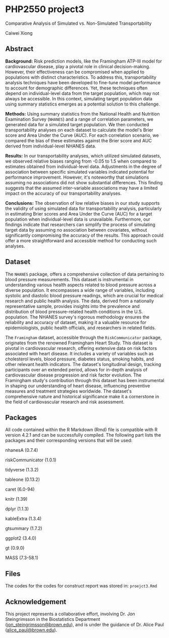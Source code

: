 # PHP2550 project3


Comparative Analysis of Simulated vs. Non-Simulated Transportability


Caiwei Xiong 

## Abstract 

**Background:** Risk prediction models, like the Framingham ATP-III model for cardiovascular disease, play a pivotal role in clinical decision-making. However, their effectiveness can be compromised when applied to populations with distinct characteristics. To address this, transportability analysis techniques have been developed to fine-tune model performance to account for demographic differences. Yet, these techniques often depend on individual-level data from the target population, which may not always be accessible. In this context, simulating target population data using summary statistics emerges as a potential solution to this challenge.


**Methods:** Using summary statistics from the National Health and Nutrition Examination Survey (`NHANES`) and a range of correlation parameters, we generated data for a simulated target population. We then conducted transportability analyses on each dataset to calculate the model's Brier score and Area Under the Curve (AUC). For each correlation scenario, we compared the bias of these estimates against the Brier score and AUC derived from individual-level NHANES data.


**Results:** In our transportability analyses, which utilized simulated datasets, we observed relative biases ranging from -0.05 to 1.5 when compared to estimates obtained from individual-level data. Adjustments in the degree of association between specific simulated variables indicated potential for performance improvement. However, it's noteworthy that simulations assuming no associations did not show substantial differences. This finding suggests that the assumed inter-variable associations may have a limited impact on the accuracy of our transportability analyses.


**Conclusions:** The observation of low relative biases in our study supports the validity of using simulated data for transportability analysis, particularly in estimating Brier scores and Area Under the Curve (AUC) for a target population when individual-level data is unavailable. Furthermore, our findings indicate that researchers can simplify the process of simulating target data by assuming no association between covariates, without significantly compromising the accuracy of the results. This approach could offer a more straightforward and accessible method for conducting such analyses.

## Dataset

The `NHANES` package, offers a comprehensive collection of data pertaining to blood pressure measurements. This dataset is instrumental in understanding various health aspects related to blood pressure across a diverse population. It encompasses a wide range of variables, including systolic and diastolic blood pressure readings, which are crucial for medical research and public health analysis. The data, derived from a nationally representative sample, provides insights into the prevalence and distribution of blood pressure-related health conditions in the U.S. population. The NHANES survey's rigorous methodology ensures the reliability and accuracy of dataset, making it a valuable resource for epidemiologists, public health officials, and researchers in related fields.




The `Framingham` dataset, accessible through the `RiskCommunicator` package, originates from the renowned Framingham Heart Study. This dataset is pivotal in cardiovascular research, offering extensive data on risk factors associated with heart disease. It includes a variety of variables such as cholesterol levels, blood pressure, diabetes status, smoking habits, and other relevant health indicators. The dataset's longitudinal design, tracking participants over an extended period, allows for in-depth analysis of cardiovascular disease progression and risk factor evolution. The Framingham study's contribution through this dataset has been instrumental in shaping our understanding of heart disease, influencing preventive measures and treatment strategies worldwide. The dataset's comprehensive nature and historical significance make it a cornerstone in the field of cardiovascular research and risk assessment.


## Packages

All code contained within the R Markdown (Rmd) file is compatible with R version 4.2.1 and can be successfully compiled. The following part lists the packages and their corresponding versions that will be used:

nhanesA (0.7.4)

riskCommunicator (1.0.1)

tidyverse (1.3.2)

tableone (0.13.2)

caret (6.0-94)

knitr (1.39)

dplyr (1.1.3)

kableExtra (1.3.4)

gtsummary (1.7.2)

ggplot2 (3.4.0)

gt (0.9.0)

MASS (7.3-58.1)



## Files

The codes for the codes for construct report was stored in: `proejct3.Rmd` 

## Acknowledgement

This project represents a collaborative effort, involving Dr. Jon Steingrimsson in the Biostatistics Department (jon_steingrimsson@brown.edu), and is under the guidance of Dr. Alice Paul (alice_paul@brown.edu).
